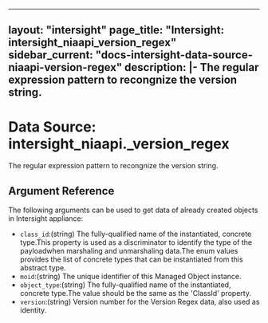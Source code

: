 
---
layout: "intersight"
page_title: "Intersight: intersight_niaapi_version_regex"
sidebar_current: "docs-intersight-data-source-niaapi-version-regex"
description: |-
The regular expression pattern to recongnize the version string.
---

# Data Source: intersight_niaapi._version_regex
The regular expression pattern to recongnize the version string.
## Argument Reference
The following arguments can be used to get data of already created objects in Intersight appliance:
* `class_id`:(string) The fully-qualified name of the instantiated, concrete type.This property is used as a discriminator to identify the type of the payloadwhen marshaling and unmarshaling data.The enum values provides the list of concrete types that can be instantiated from this abstract type. 
* `moid`:(string) The unique identifier of this Managed Object instance. 
* `object_type`:(string) The fully-qualified name of the instantiated, concrete type.The value should be the same as the 'ClassId' property. 
* `version`:(string) Version number for the Version Regex data, also used as identity. 
